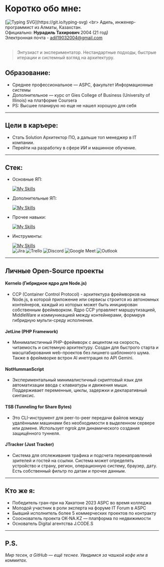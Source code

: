 # Коротко обо мне:
[![Typing SVG](https://readme-typing-svg.herokuapp.com?color=%2336BCF7&lines=...)](https://git.io/typing-svg) <br>
Адиль, инженер-программист из Алматы, Казахстан. <br>
Официально: __Нурадиль Тахирович__ 2004 (21 год) <br>
Электронная почта - adil19032004@gmail.com <br><br>

<blockquote>
Энтузиаст и экспериментатор. Нестандартные подходы, быстрые итерации и системный взгляд на архитектуру.
</blockquote>

## Образование:
- Среднее профессиональное — ASPC, факультет Информационные системы
- Дополнительное — курс от Gies College of Business (University of Illinois) на платформе Coursera
- PS: Высшее планирую но еще не нашел хорошую для себя
<hr>

## Цели в каръере:
- Стать Solution Архитектор ПО, а дальше топ менеджер в IT компании.
- Перейти на разработку в сфере ИИ и машинное обучение. 
<hr>

## Стек:
- Основные ЯП:

  [![My Skills](https://skillicons.dev/icons?i=php,js,py)](https://github.com/A01L)

- Дополнительные ЯП:

  [![My Skills](https://skillicons.dev/icons?i=java,nodejs,go,cpp,ts)](https://github.com/A01L)

- Прочее навыки:

  [![My Skills](https://skillicons.dev/icons?i=html,css,bootstrap,jquery,threejs,mysql,ubuntu,firebase,redis,aws,arduino)](https://github.com/A01L)

- Инструменты:

  [![My Skills](https://skillicons.dev/icons?i=vscode,visualstudio,github,npm,figma,obsidian,notion,blender,ai,ps,pr)](https://github.com/A01L) <br>
  ![Jira](https://img.shields.io/badge/jira-%230A0FFF.svg?style=for-the-badge&logo=jira&logoColor=white) 	![Trello](https://img.shields.io/badge/Trello-%23026AA7.svg?style=for-the-badge&logo=Trello&logoColor=white) ![Discord](https://img.shields.io/badge/Discord-%235865F2.svg?style=for-the-badge&logo=discord&logoColor=white) ![Google Meet](https://img.shields.io/badge/Google%20Meet-00897B?style=for-the-badge&logo=google-meet&logoColor=white) ![Outlook](https://img.shields.io/badge/Microsoft_Outlook-0078D4?style=for-the-badge&logo=microsoft-outlook&logoColor=white)
<hr>

## Личные Open-Source проекты
#### Kernelo (Гибридное ядро для Node.js)
- CCP (Container Control Protocol) - архитектура фреймворков на Node.js, в которой приложение или сервисы строится из автономных контейнеров, каждый из которых может быть инициирован собственным фреймворком. Ядро CCP управляет маршрутизацией, MiddleWare и коммуникацией между контейнерами, формируя гибридную мульти-среду исполнения.

#### JetLine (PHP Framework) 
- Минималистичный PHP-фреймворк с акцентом на скорость, читаемость и системную архитектуру. Создан для быстрого старта и масштабирования web-проектов без лишнего шаблонного шума. Также в фреймворке встрон AI инетграция по API Gemini.<br>

#### NotHummanScript 
- Экспериментальный минималистичный скриптовый язык для автоматизации ввода с клавиатуры и движения мыши. Поддерживает переменные, циклы, задержки и декларативный синтаксис.<br>

#### TSB (Tunneling for Share Bytes) 
- Это CLI-инструмент для peer-to-peer передачи файлов между удалёнными машинами без необходимости в выделенном сервере или домене. Использует ngrok для динамического создания защищённого туннеля.<br>

#### JTracker (Just Tracker) 
- Система для отслеживания трафика и подсчета перенаправлений зрителей и гостей на ссылки. Система может определять устройство и страну, регион, операционную систему, браузер, дату. Есть собственный фильтр по датам и прочее данным.
<hr>

## Кто же я:
- Победитель гран-при на Хакатоне 2023 ASPC во время колледжа
- Молодой участник в роли эксперта на форуме IT Forum в ASPC
- Бывший исполнитель более 5 коммерческих проектов по контракту
- Сооснователь проекта OK-NA.KZ — платформа по недвижимости
- Основатель Digital агентства J.CODE.S
<hr>
  
## P.S.
_Мир тесен, а GitHub — ещё теснее. Увидимся за чашкой кофе или в коммитах._

